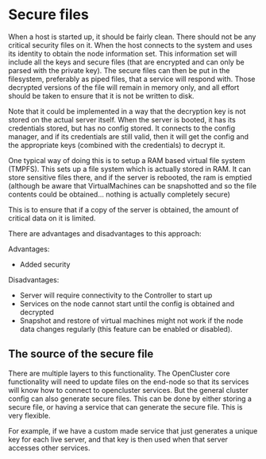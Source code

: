 # Secure files

When a host is started up, it should be fairly clean.  There should not be any critical security files on it.
When the host connects to the system and uses its identity to obtain the node information set.  This information set will include all the keys and secure files (that are encrypted and can only be parsed with the private key).
The secure files can then be put in the filesystem, preferably as piped files, that a service will respond with.  Those decrypted versions of the file will remain in memory only, and all effort should be taken to ensure that it is not be written to disk.

Note that it could be implemented in a way that the decryption key is not stored on the actual server itself.  When the server is booted, it has its credentials stored, but has no config stored.  It connects to the config manager, and if its credentials are still valid, then it will get the config and the appropriate keys (combined with the credentials) to decrypt it.

One typical way of doing this is to setup a RAM based virtual file system (TMPFS).  This sets up a file system which is actually stored in RAM.  It can store sensitive files there, and if the server is rebooted, the ram is emptied (although be aware that VirtualMachines can be snapshotted and so the file contents could be obtained... nothing is actually completely secure)

This is to ensure that if a copy of the server is obtained, the amount of critical data on it is limited.

There are advantages and disadvantages to this approach:

Advantages:

* Added security

Disadvantages:

* Server will require connectivity to the Controller to start up
* Services on the node cannot start until the config is obtained and decrypted
* Snapshot and restore of virtual machines might not work if the node data changes regularly (this feature can be enabled or disabled).


## The source of the secure file

There are multiple layers to this functionality.   The OpenCluster core functionality will need to update files on the end-node so that its services will know how to connect to opencluster services.  But the general cluster config can also generate secure files.  This can be done by either storing a secure file, or having a service that can generate the secure file.  This is very flexible.

For example, if we have a custom made service that just generates a unique key for each live server, and that key is then used when that server accesses other services.
